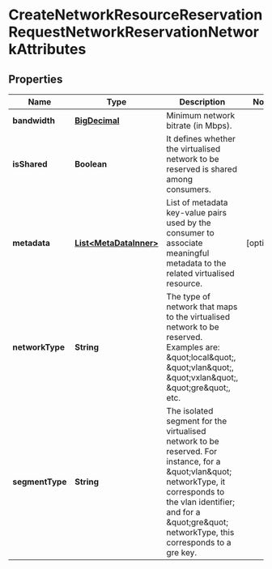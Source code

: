 
# CreateNetworkResourceReservationRequestNetworkReservationNetworkAttributes

## Properties
Name | Type | Description | Notes
------------ | ------------- | ------------- | -------------
**bandwidth** | [**BigDecimal**](BigDecimal.md) | Minimum network bitrate (in Mbps). | 
**isShared** | **Boolean** | It defines whether the virtualised network to be reserved is shared among consumers. | 
**metadata** | [**List&lt;MetaDataInner&gt;**](MetaDataInner.md) | List of metadata key-value pairs used by the consumer to associate meaningful metadata to the related virtualised resource. |  [optional]
**networkType** | **String** | The type of network that maps to the virtualised network to be reserved. Examples are: \&quot;local\&quot;, \&quot;vlan\&quot;, \&quot;vxlan\&quot;, \&quot;gre\&quot;, etc. | 
**segmentType** | **String** | The isolated segment for the virtualised network to be reserved. For instance, for a \&quot;vlan\&quot; networkType, it corresponds to the vlan identifier; and for a \&quot;gre\&quot; networkType, this corresponds to a gre key. | 



